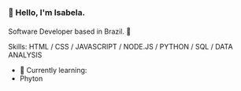 ### :star2: Hello, I'm Isabela.
####  

Software Developer based in Brazil.  :revolving_hearts:

Skills: 
HTML / CSS / JAVASCRIPT / NODE.JS / 
PYTHON / SQL / DATA ANALYSIS 

- 🌱 Currently learning:
- Phyton 




